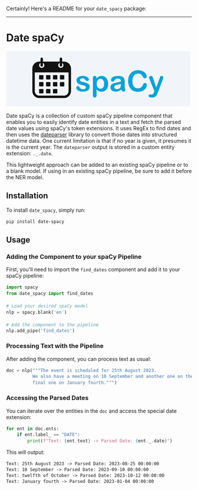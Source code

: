 Certainly! Here's a README for your `date_spacy` package:

---

# Date spaCy

![date spacy logo](images/date_spacy_logo.png)

Date spaCy is a collection of custom spaCy pipeline component that enables you to easily identify date entities in a text and fetch the parsed date values using spaCy's token extensions. It uses RegEx to find dates and then uses the [dateparser](https://dateparser.readthedocs.io/en/latest/) library to convert those dates into structured datetime data. One current limitation is that if no year is given, it presumes it is the current year. The `dateparser` output is stored in a custom entity extension: `._.date`.

This lightweight approach can be added to an existing spaCy pipeline or to a blank model. If using in an existing spaCy pipeline, be sure to add it before the NER model.

## Installation

To install `date_spacy`, simply run:

```bash
pip install date-spacy
```

## Usage

### Adding the Component to your spaCy Pipeline

First, you'll need to import the `find_dates` component and add it to your spaCy pipeline:

```python
import spacy
from date_spacy import find_dates

# Load your desired spaCy model
nlp = spacy.blank('en')

# Add the component to the pipeline
nlp.add_pipe('find_dates')
```

### Processing Text with the Pipeline

After adding the component, you can process text as usual:

```python
doc = nlp("""The event is scheduled for 25th August 2023.
          We also have a meeting on 10 September and another one on the twelfth of October and a
          final one on January fourth.""")
```

### Accessing the Parsed Dates

You can iterate over the entities in the `doc` and access the special date extension:

```python
for ent in doc.ents:
    if ent.label_ == "DATE":
        print(f"Text: {ent.text} -> Parsed Date: {ent._.date}")
```

This will output:

```
Text: 25th August 2023 -> Parsed Date: 2023-08-25 00:00:00
Text: 10 September -> Parsed Date: 2023-09-10 00:00:00
Text: twelfth of October -> Parsed Date: 2023-10-12 00:00:00
Text: January fourth -> Parsed Date: 2023-01-04 00:00:00
```